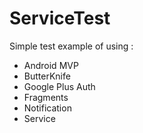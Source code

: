 # ServiceTest
Simple test example of using :
- Android MVP
- ButterKnife
- Google Plus Auth
- Fragments
- Notification
- Service
